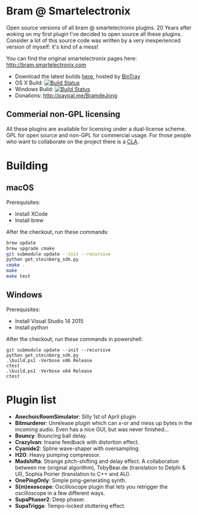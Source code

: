 # Bram @ Smartelectronix
Open source versions of all bram @ smartelectronix plugins. 20 Years after woking on my first plugin I've decided to open source all these plugins. Consider a lot of this source code was written by a very inexperienced version of myself: it's kind of a mess!

You can find the original smartelectronix pages here: http://bram.smartelectronix.com

- Download the latest builds [here](https://dl.bintray.com/bdejong/Plugins/), hosted by [BinTray](http://bintray.com)
- OS X Build: [![Build Status](https://travis-ci.org/bdejong/smartelectronix.svg?branch=master)](https://travis-ci.org/bdejong/smartelectronix)
- Windows Build: [![Build Status](https://ci.appveyor.com/api/projects/status/github/bdejong/smartelectronix)](https://ci.appveyor.com/project/bdejong/smartelectronix)
- Donations: http://paypal.me/BramdeJong

## Commerial non-GPL licensing

All these plugins are available for licensing under a dual-license scheme. GPL for open source and non-GPL for commercial usage. For those people who want to collaborate on the project there is a [CLA](https://github.com/bdejong/smartelectronix/wiki/CLA).

# Building
## macOS
Prerequisites:
- Install XCode
- Install brew

After the checkout, run these commands:
```bash
brew update
brew upgrade cmake
git submodule update --init --recursive
python get_steinberg_sdk.py
cmake .
make
make test
```

## Windows
Prerequisites:
- Install Visual Studio 14 2015
- Install python

After the checkout, run these commands in powershell:
```posh
git submodule update --init --recursive
python get_steinberg_sdk.py
.\build.ps1 -Verbose x86 Release
ctest
.\build.ps1 -Verbose x64 Release
ctest
```

# Plugin list
- **AnechoicRoomSimulator**: Silly 1st of April plugin
- **Bitmurderer**: Unrelease plugin which can x-or and mess up bytes in the incoming audio. Even has a nice GUI, but was never finished...
- **Bouncy**: Bouncing ball delay.
- **CrazyIvan**: Insane feedback with distortion effect.
- **Cyanide2**: Spline wave-shaper with oversampling.
- **H2O**: Heavy pumping compressor.
- **Madshifta**: Strange pitch-shifting and delay effect. A collaboration between me (original algorithm), TobyBear.de (translation to Delphi & UI), Sophia Poirier (translation to C++ and AU).
- **OnePingOnly**: Simple ping-generating synth.
- **S(m)exoscope**: Oscilloscope plugin that lets you retrigger the oscilloscope in a few different ways.
- **SupaPhaser2**: Deep phaser.
- **SupaTrigga**: Tempo-locked stuttering effect.
